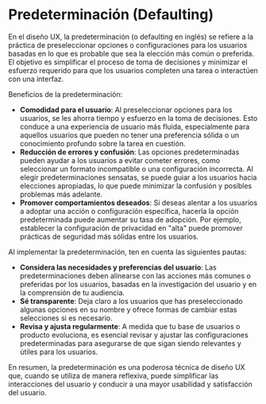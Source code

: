 # Predeterminación (Defaulting)

En el diseño UX, la predeterminación (o defaulting en inglés) se refiere a la práctica de preseleccionar opciones o configuraciones para los usuarios basadas en lo que es probable que sea la elección más común o preferida. El objetivo es simplificar el proceso de toma de decisiones y minimizar el esfuerzo requerido para que los usuarios completen una tarea o interactúen con una interfaz.

Beneficios de la predeterminación:

- **Comodidad para el usuario**: Al preseleccionar opciones para los usuarios, se les ahorra tiempo y esfuerzo en la toma de decisiones. Esto conduce a una experiencia de usuario más fluida, especialmente para aquellos usuarios que pueden no tener una preferencia sólida o un conocimiento profundo sobre la tarea en cuestión.
- **Reducción de errores y confusión**: Las opciones predeterminadas pueden ayudar a los usuarios a evitar cometer errores, como seleccionar un formato incompatible o una configuración incorrecta. Al elegir predeterminaciones sensatas, se puede guiar a los usuarios hacia elecciones apropiadas, lo que puede minimizar la confusión y posibles problemas más adelante.
- **Promover comportamientos deseados**: Si deseas alentar a los usuarios a adoptar una acción o configuración específica, hacerla la opción predeterminada puede aumentar su tasa de adopción. Por ejemplo, establecer la configuración de privacidad en "alta" puede promover prácticas de seguridad más sólidas entre los usuarios.

Al implementar la predeterminación, ten en cuenta las siguientes pautas:

- **Considera las necesidades y preferencias del usuario**: Las predeterminaciones deben alinearse con las acciones más comunes o preferidas por los usuarios, basadas en la investigación del usuario y en la comprensión de tu audiencia.
- **Sé transparente**: Deja claro a los usuarios que has preseleccionado algunas opciones en su nombre y ofrece formas de cambiar estas selecciones si es necesario.
- **Revisa y ajusta regularmente**: A medida que tu base de usuarios o producto evoluciona, es esencial revisar y ajustar las configuraciones predeterminadas para asegurarse de que sigan siendo relevantes y útiles para los usuarios.

En resumen, la predeterminación es una poderosa técnica de diseño UX que, cuando se utiliza de manera reflexiva, puede simplificar las interacciones del usuario y conducir a una mayor usabilidad y satisfacción del usuario.
